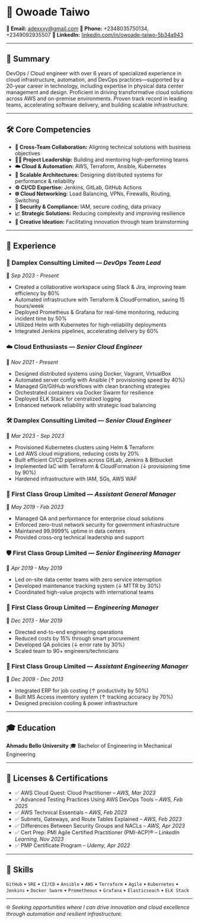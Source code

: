# 💼 Owoade Taiwo

**📧 Email:** [adexxxy@gmail.com](mailto:adexxxy@gmail.com)
**📱 Phone:** +2348035750134, +2349092935507
**🔗 LinkedIn:** [linkedin.com/in/owoade-taiwo-5b34a943](https://linkedin.com/in/owoade-taiwo-5b34a943)

---

## 🧾 Summary

DevOps / Cloud engineer with over 6 years of specialized experience in cloud infrastructure, automation, and DevOps practices—supported by a 20-year career in technology, including expertise in physical data center management and design. Proficient in driving transformative cloud solutions across AWS and on-premise environments. Proven track record in leading teams, accelerating software delivery, and building scalable infrastructure.

---

## 🛠️ Core Competencies

* **🤝 Cross-Team Collaboration:** Aligning technical solutions with business objectives
* **👨‍💼 Project Leadership:** Building and mentoring high-performing teams
* **☁️ Cloud & Automation:** AWS, Terraform, Ansible, Kubernetes
* **📐 Scalable Architectures:** Designing distributed systems for performance & reliability
* **⚙️ CI/CD Expertise:** Jenkins, GitLab, GitHub Actions
* **🌐 Cloud Networking:** Load Balancing, VPNs, Firewalls, Routing, Switching
* **🔐 Security & Compliance:** IAM, secure coding, data privacy
* **📈 Strategic Solutions:** Reducing complexity and improving resilience
* **🧠 Creative Ideation:** Facilitating innovation through team brainstorming

---

## 💼 Experience

### 🚀 Damplex Consulting Limited — *DevOps Team Lead*

📆 *Sep 2023 - Present*

* Created a collaborative workspace using Slack & Jira, improving team efficiency by 80%
* Automated infrastructure with Terraform & CloudFormation, saving 15 hours/week
* Deployed Prometheus & Grafana for real-time monitoring, reducing incident time by 50%
* Utilized Helm with Kubernetes for high-reliability deployments
* Integrated Jenkins pipelines, accelerating delivery by 60%

### ☁️ Cloud Enthusiasts — *Senior Cloud Engineer*

📆 *Nov 2021 - Present*

* Designed distributed systems using Docker, Vagrant, VirtualBox
* Automated server config with Ansible (↑ provisioning speed by 40%)
* Managed Git/GitHub workflows with clean branching strategies
* Orchestrated containers via Docker Swarm for resilience
* Deployed ELK Stack for centralized logging
* Enhanced network reliability with strategic load balancing

### 🛠 Damplex Consulting Limited — *Senior Cloud Engineer*

📆 *Mar 2023 - Sep 2023*

* Provisioned Kubernetes clusters using Helm & Terraform
* Led AWS cloud migrations, reducing costs by 20%
* Built efficient CI/CD pipelines across GitLab, Jenkins & Bitbucket
* Implemented IaC with Terraform & CloudFormation (↓ provisioning time by 90%)
* Hardened infrastructure with IAM, SGs, AWS WAF

### 🏢 First Class Group Limited — *Assistant General Manager*

📆 *May 2019 - Feb 2023*

* Managed QA and performance for enterprise cloud solutions
* Enforced zero-trust network security for government infrastructure
* Maintained 99.9999% uptime in data centers
* Provided cross-org technical leadership and support

### 🛡 First Class Group Limited — *Senior Engineering Manager*

📆 *Apr 2019 - May 2019*

* Led on-site data center teams with zero service interruption
* Developed maintenance tracking system (↓ MTTR by 30%)
* Coordinated high-value projects with international teams

### 🧱 First Class Group Limited — *Engineering Manager*

📆 *Dec 2013 - Mar 2019*

* Directed end-to-end engineering operations
* Reduced costs by 15% through smart procurement
* Developed QA policies (↓ error rate by 30%)
* Scaled team to 90+ engineers/technicians

### 🔧 First Class Group Limited — *Assistant Engineering Manager*

📆 *Dec 2009 - Dec 2013*

* Integrated ERP for job costing (↑ productivity by 50%)
* Built MS Access inventory system (↑ tracking accuracy by 70%)
* Designed precision cooling & power infrastructure

---

## 🎓 Education

**Ahmadu Bello University**
🎓 Bachelor of Engineering in Mechanical Engineering

---

## 🏅 Licenses & Certifications

* ✅ AWS Cloud Quest: Cloud Practitioner – *AWS, Mar 2023*
* ✅ Advanced Testing Practices Using AWS DevOps Tools – *AWS, Feb 2025*
* ✅ AWS Technical Essentials – *AWS, Feb 2023*
* ✅ Subnets, Gateways, and Route Tables Explained – *AWS, Feb 2023*
* ✅ Differences Between Security Groups and NACLs – *AWS, Apr 2023*
* ✅ Cert Prep: PMI Agile Certified Practitioner (PMI-ACP)® – *LinkedIn Learning, Nov 2023*
* ✅ PMP Certificate Program – *Udemy, Apr 2022*

---

## 🧠 Skills

`GitHub` • `SRE` • `CI/CD` • `Ansible` • `AWS` • `Terraform` • `Agile` • `Kubernetes` • `Jenkins` • `Docker Swarm` • `Prometheous` • `Grafana` • `Elasticseach` • `ELK Stack`

---

🌐 *Seeking opportunities where I can drive innovation and cloud excellence through automation and resilient infrastructure.*
